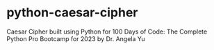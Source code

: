 # python-caesar-cipher
Caesar Cipher built using Python for 100 Days of Code: The Complete Python Pro Bootcamp for 2023 by Dr. Angela Yu
